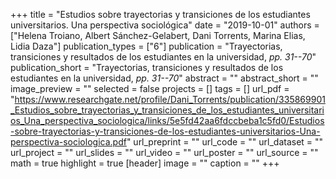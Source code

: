+++
title = "Estudios sobre trayectorias y transiciones de los estudiantes universitarios. Una perspectiva sociológica"
date = "2019-10-01"
authors = ["Helena Troiano, Albert Sánchez-Gelabert, Dani Torrents, Marina Elias, Lidia Daza"]
publication_types = ["6"]
publication = "Trayectorias, transiciones y resultados de los estudiantes en la universidad, _pp. 31--70_"
publication_short = "Trayectorias, transiciones y resultados de los estudiantes en la universidad, _pp. 31--70_"
abstract = ""
abstract_short = ""
image_preview = ""
selected = false
projects = []
tags = []
url_pdf = "https://www.researchgate.net/profile/Dani_Torrents/publication/335869901_Estudios_sobre_trayectorias_y_transiciones_de_los_estudiantes_universitarios_Una_perspectiva_sociologica/links/5e5fd42aa6fdccbeba1c5fd0/Estudios-sobre-trayectorias-y-transiciones-de-los-estudiantes-universitarios-Una-perspectiva-sociologica.pdf"
url_preprint = ""
url_code = ""
url_dataset = ""
url_project = ""
url_slides = ""
url_video = ""
url_poster = ""
url_source = ""
math = true
highlight = true
[header]
image = ""
caption = ""
+++
